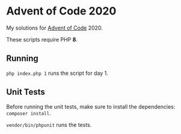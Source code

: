 # Advent of Code 2020

My solutions for [Advent of Code](https://adventofcode.com/) 2020.

These scripts require PHP **8**.

## Running

`php index.php 1` runs the script for day 1.

## Unit Tests

Before running the unit tests, make sure to install the dependencies: `composer install`.

`vendor/bin/phpunit` runs the tests.
